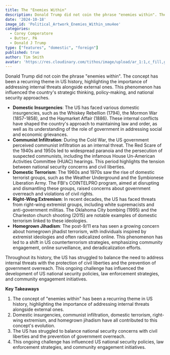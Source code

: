```yaml
---
title: The "Enemies Within"
description: Donald Trump did not coin the phrase "enemies within". The concept has been a recurring theme in US history, highlighting the importance of addressing internal threats alongside external ones. This phenomenon has influenced the country's strategic thinking, policy-making, and national security approaches..
date: '2024-10-18'
image_id: 'Political_Artwork_Enemies_Within_smu4ee'
categories:
  - Corey Comperatore
  - Butter, PA
  - Donald J Trump
type: ["features", "domestic", "foreign"]
published: true
author: Tim Smith
avatar: 'https://res.cloudinary.com/tithos/image/upload/ar_1:1,c_fill,g_auto,q_auto:eco,r_max,w_100/v1703907649/me_f8wxaa.avif'
---
```


<script>
  import { ExternalLink } from '../lib';
  import { CldImage } from 'svelte-cloudinary';
</script>

<CldImage
  width='100%'
  src='Political_Artwork_Enemies_Within_smu4ee'
  alt='The Enemies Within'
  aspect-ratio='16:9'
/>

Donald Trump did not coin the phrase "enemies within". The concept has been a recurring theme in US history, highlighting the importance of addressing internal threats alongside external ones. This phenomenon has influenced the country's strategic thinking, policy-making, and national security approaches.

* **Domestic Insurgencies**: The US has faced various domestic insurgencies, such as the Whiskey Rebellion (1794), the Mormon War (1857-1858), and the Haymarket Affair (1886). These internal conflicts have shaped the country's approach to maintaining law and order, as well as its understanding of the role of government in addressing social and economic grievances.
* **Communist Infiltration**: During the Cold War, the US government perceived communist infiltration as an internal threat. The Red Scare of the 1940s and 1950s led to widespread paranoia and the persecution of suspected communists, including the infamous House Un-American Activities Committee (HUAC) hearings. This period highlights the tension between national security concerns and civil liberties.
* **Domestic Terrorism**: The 1960s and 1970s saw the rise of domestic terrorist groups, such as the Weather Underground and the Symbionese Liberation Army. The FBI's COINTELPRO program, aimed at disrupting and dismantling these groups, raised concerns about government overreach and violations of civil rights.
* **Right-Wing Extremism**: In recent decades, the US has faced threats from right-wing extremist groups, including white supremacists and anti-government militias. The Oklahoma City bombing (1995) and the Charleston church shooting (2015) are notable examples of domestic terrorism linked to these ideologies.
* **Homegrown Jihadism**: The post-9/11 era has seen a growing concern about homegrown jihadist terrorism, with individuals inspired by extremist ideologies and often radicalized online. This phenomenon has led to a shift in US counterterrorism strategies, emphasizing community engagement, online surveillance, and deradicalization efforts.

Throughout its history, the US has struggled to balance the need to address internal threats with the protection of civil liberties and the prevention of government overreach. This ongoing challenge has influenced the development of US national security policies, law enforcement strategies, and community engagement initiatives.

**Key Takeaways**

1. The concept of "enemies within" has been a recurring theme in US history, highlighting the importance of addressing internal threats alongside external ones.
2. Domestic insurgencies, communist infiltration, domestic terrorism, right-wing extremism, and homegrown jihadism have all contributed to this concept's evolution.
3. The US has struggled to balance national security concerns with civil liberties and the prevention of government overreach.
4. This ongoing challenge has influenced US national security policies, law enforcement strategies, and community engagement initiatives.